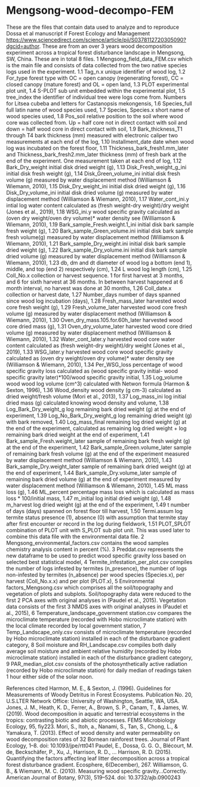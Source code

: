 # Mengsong-wood-decompo-FEM
These are the files that contain data used to analyze and to reproduce Dossa et al manuscript if Forest Ecology and Management https://www.sciencedirect.com/science/article/pii/S0378112720305090?dgcid=author. These are from an over 3 years wood decomposition experiment across a tropical forest disturbance landscape in Mengsong, SW, China. 
These are in total 8 files.
1	Mengsong_field_data_FEM.csv which is the main file and consists of data collected from the two native species logs used in the experiment. 
1.1	Tag_n.x unique identifier of wood log,
1.2	For_type forest type with OC = open canopy (regenerating forest), CC = closed canopy (mature forest) and OL = open land,
1.3	PLOT experimental plot unit,
1.4	S-PLOT sub unit embedded within the experimental plot,
1.5	tree_index the identifier of individual tree were logs come from. Numbers for Litsea cubeba and letters for Castanopsis mekongensis,
1.6	Species_full full latin name of wood species used,
1.7	Species, Species.x short name of wood species used,
1.8	Pos_soil relative position to the soil where wood core was collected from. Up = half core not in direct contact with soil and down = half wood core in direct contact with soil,
1.9	Bark_thickness_T1 through T4 bark thickness (mm) measured with electronic caliper two measurements at each end of the log,
1.10	Installment_date date when wood log was incubated on the forest floor,
1.11	Thickness_bark_fresh1.mm_later and Thickness_bark_fresh2.mm_later thickness (mm) of fresh bark at the end of the experiment. One measurement taken at each end of log,
1.12	Bark_Dry_weight initial disk dried weight (g),
1.13	Disk_Fresh_weight_g_ini initial disk fresh weight (g),
1.14	Disk_Green_volume_ini initial disk fresh volume (g) measured by water displacement method (Williamson & Wiemann, 2010),
1.15	Disk_Dry_weight_ini initial disk dried weight (g),
1.16	Disk_Dry_volume_ini initial disk dried volume (g) measured by water displacement method (Williamson & Wiemann, 2010),
1.17	Water_cont_ini.y intial log water content calculated as (fresh weight-dry weight)/dry weight (Jones et al., 2019),
1.18	WSG_ini.y wood specific gravity calculated as (oven dry weight/oven dry volume)* water density see (Williamson & Wiemann, 2010),
1.19	Bark_sample_Fresh.weight.1_ini initial disk bark sample fresh weight (g),
1.20	Bark_sample_Green_volume.ini initial disk bark sample fresh volume(g) measured by water displacement method (Williamson & Wiemann, 2010),
1.21	Bark_sample_Dry_weight.ini initial disk bark sample dried weight (g),
1.22	Bark_sample_Dry_volume.ini initial disk bark sample dried volume (g) measured by water displacement method (Williamson & Wiemann, 2010),
1.23	db, dm and dt diameter of wood log a bottom (end 1), middle, and top (end 2) respectively (cm),
1.24	L wood log length (cm),
1.25	Coll_No.x collection or harvest sequence. 1 for first harvest at 3 months, and 6 for sixth harvest at 36 months. In between harvest happened at 6 month interval, no harvest was done at 30 months,
1.26	Coll_date.x collection or harvest date,
1.27	Number_days number of days spanned since wood log incubation (days),
1.28	Fresh_mass_later harvested wood core fresh weight (g),
1.29	Fresh_volume_later harvested wood core fresh volume (g) measured by water displacement method (Williamson & Wiemann, 2010),
1.30	Oven_dry_mass.105.for.60h_later harvested wood core dried mass (g),
1.31	Oven_dry_volume_later harvested wood core dried volume (g) measured by water displacement method (Williamson & Wiemann, 2010),
1.32	Water_cont_later.y harvested wood core water content calculated as (fresh weight-dry weight)/dry weight (Jones et al., 2019),
1.33	WSG_later.y harvested wood core wood specific gravity calculated as (oven dry weight/oven dry volume)* water density see (Williamson & Wiemann, 2010), 
1.34	Per_WSG_loss percentage of wood specific gravity loss calculated as (wood specific gravity initial- wood specific gravity later)*100/wood specific gravity initial,
1.35	Log_volume wood wood log volume (cm^3) calculated with Netwon formula (Harmon & Sexton, 1996),
1.36	Wood_density wood density (g cm-3) calculated as dried weight/fresh volume (Mori et al., 2013),
1.37	Log_mass_ini log initial dried mass (g) calculated knowing wood density and volume,
1.38	Log_Bark_Dry_weight_g log remaining bark dried weight (g) at the end of experiment,
1.39	Log_No_Bark_Dry_weight_g log remaining dried weight (g) with bark removed,
1.40	Log_mass_final remaining log dried weight (g) at the end of the experiment, calculated as remaining log dried weight + log remaining bark dried weight at the end of experiment,
1.41	Bark_sample_Fresh.weight_later sample of remaining bark fresh weight (g) at the end of the experiment,
1.42	Bark_sample_Green.volume_later sample of remaining bark fresh volume (g) at the end of the experiment measured by water displacement method (Williamson & Wiemann, 2010),
1.43	Bark_sample_Dry.weight_later sample of remaining bark dried weight (g) at the end of experiment,
1.44	Bark_sample_Dry.volume_later sample of remaining bark dried volume (g) at the end of experiment measured by water displacement method (Williamson & Wiemann, 2010),
1.45	ML mass loss (g),
1.46	ML_percent percentage mass loss which is calculated as mass loss * 100/initial mass,
1.47	m_initial log initial dried weight (g),
1.48	m_harvest log dried weight (g) at the end of the experiment,
1.49	t number of days (days) spanned on forest floor till harvest,
1.50	Termi.assum log termite status presence (1), absence (0) with assumption that termite stay after first encounter or record in the log during fieldwork,
1.51	PLOT_SPLOT combination of PLOT unit with S_PLOT sub plot unit. This was used later to combine this data file with the environmental data file. 
2	Mengsong_environmental_factors.csv contains the wood samples chemistry analysis content in percent (%).
3	Preddat.csv represents the new dataframe to be used to predict wood specific gravity loss based on selected best statistical model, 
4	Termite_infestation_per_plot.csv compiles the number of logs infested by termites (n_presence), the number of logs non-infested by termites (n_absence) per wood species (Species.x), per harvest (Coll_No.x.x) and per plot (PLOT.x), 
5	Environmental factors_Mengsong.csv which comprises all the soil/topography and vegetation of plots and subplots. Soil/topography data were reduced to the first 2 PCA axes with original analyses in (Paudel et al., 2015). Vegetation data consists of the first 3 NMDS axes with original analyses in (Paudel et al., 2015),
6	Temperature_landscape_government station.csv compares the microclimate temperature (recorded with Hobo microclimate station) with the local climate recorded by local government station,
7	Temp_Landscape_only.csv consists of microclimate temperature (recorded by Hobo microclimate station) installed in each of the disturbance gradient category,
8	Soil moisture and RH_Landscape.csv compiles both daily average soil moisture and ambient relative humidity (recorded by Hobo microclimate station) installed in each of the disturbance gradient category,
9	PAR_median_plot.csv consists of the photosynthetically active radiation (recorded by Hobo microclimate station) for daily median of readings taken 1 hour either side of the solar noon.  


References cited
Harmon, M. E., & Sexton, J. (1996). Guidelines for Measurements of Woody Detritus in Forest Ecosystems. Publication No. 20, U.S.LTER Network Office: University of Washington, Seattle, WA, USA.
Jones, J. M., Heath, K. D., Ferrer, A., Brown, S. P., Canam, T., & James, W. (2019). Wood decomposition in aquatic and terrestrial ecosystems in the tropics: contrasting biotic and abiotic processes. FEMS Microbiology Ecology, 95, fiy223.
Mori, S., Itoh,  a., Nanami, S., Tan, S., Chong, L., & Yamakura, T. (2013). Effect of wood density and water permeability on wood decomposition rates of 32 Bornean rainforest trees. Journal of Plant Ecology, 1–8. doi: 10.1093/jpe/rtt041
Paudel, E., Dossa, G. G. O., Blécourt, M. de, Beckschäfer, P., Xu, J., Harrison, R. D., … Harrison, R. D. (2015). Quantifying the factors affecting leaf litter decomposition across a tropical forest disturbance gradient. Ecosphere, 6(December), 267.
Williamson, G. B., & Wiemann, M. C. (2010). Measuring wood specific gravity...Correctly. American Journal of Botany, 97(3), 519–524. doi: 10.3732/ajb.0900243

